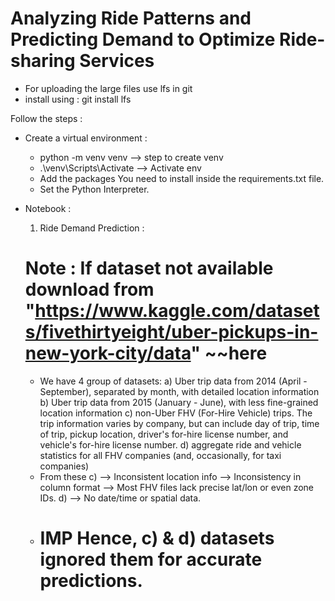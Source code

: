 # Analyzing Ride Patterns and Predicting Demand to Optimize Ride-sharing Services

- For uploading the large files use lfs in git
- install using : git install lfs
  
Follow the steps : 
- Create a virtual environment :
  * python -m venv venv         --> step to create venv
  * .\venv\Scripts\Activate     --> Activate env
  * Add the packages You need to install inside the requirements.txt file.
  * Set the Python Interpreter.

- Notebook : 
  1. Ride Demand Prediction : 
  # Note : If dataset not available download from "https://www.kaggle.com/datasets/fivethirtyeight/uber-pickups-in-new-york-city/data" ~~here
  * We have 4 group of datasets: 
    a) Uber trip data from 2014 (April - September), separated by month, with detailed location information
    b) Uber trip data from 2015 (January - June), with less fine-grained location information
    c) non-Uber FHV (For-Hire Vehicle) trips. The trip information varies by company, but can include day of trip, time of trip, pickup location, driver's for-hire license number, and vehicle's for-hire license number.
    d) aggregate ride and vehicle statistics for all FHV companies (and, occasionally, for taxi companies)
  * From these c) --> Inconsistent location info
                  --> Inconsistency in column format
                  --> Most FHV files lack precise lat/lon or even zone IDs.
               d) --> No date/time or spatial data.
  * # IMP Hence, c) & d) datasets ignored them for accurate predictions. 